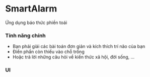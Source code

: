 # SmartAlarm
Ứng dụng báo thức phiền toái
### Tính năng chính
- Bạn phải giải các bài toán đơn giản và kích thích trí não của bạn
- Điền phần còn thiếu vào chỗ trống
- Hoặc trả lời những câu hỏi về kiến thức xã hội, đời sống, ...
### UI
